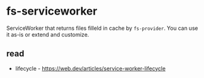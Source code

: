 # fs-serviceworker

ServiceWorker that returns files filleld in cache by `fs-provider`. You can use it as-is or extend and customize.

## read

* lifecycle - https://web.dev/articles/service-worker-lifecycle
